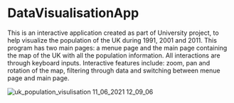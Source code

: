 # DataVisualisationApp
This is an interactive application created as part of University project, to help visualize the population of the UK during 1991, 2001 and 2011.
This program has two main pages: a menue page and the main page containing the map of the UK with all the population information.
All interactions are through keyboard inputs. 
Interactive features include: zoom, pan and rotation of the map, filtering through data and switching between menue page and main page.


![uk_population_visulisation 11_06_2021 12_09_06](https://user-images.githubusercontent.com/85016545/121677628-09a72000-caae-11eb-8852-19fb04724e48.png)
